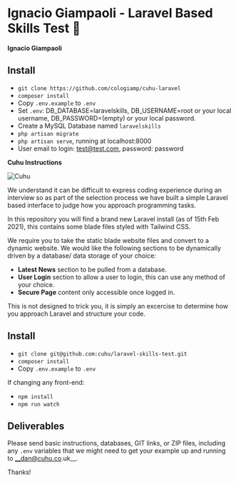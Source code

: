 # Ignacio Giampaoli - Laravel Based Skills Test 👾

__Ignacio Giampaoli__


## Install

- `git clone https://github.com/cologiamp/cuhu-laravel`
- `composer install`
- Copy `.env.example` to `.env` 
- Set `.env`: DB_DATABASE=laravelskills, DB_USERNAME=root or your local username, DB_PASSWORD=(empty) or your local password.
- Create a MySQL Database named `laravelskills`
- `php artisan migrate`
- `php artisan serve`, running at localhost:8000
- User email to login: test@test.com, password: password

__Cuhu Instructions__

![Cuhu](https://s3.eu-west-2.amazonaws.com/cdn.cuhu.co.uk/app/uploads/2021/02/15140001/cuhu.jpg)

We understand it can be difficult to express coding experience during an interview so as part of the selection process we have built a simple Laravel based interface to judge how you approach programming tasks.

In this repository you will find a brand new Laravel install (as of 15th Feb 2021), this contains some blade files styled with Tailwind CSS.

We require you to take the static blade website files and convert to a dynamic website. We would like the following sections to be dynamically driven by a database/ data storage of your choice:

- __Latest News__ section to be pulled from a database.
- __User Login__ section to allow a user to login, this can use any method of your choice.
- __Secure Page__ content only accessible once logged in.

This is not designed to trick you, it is simply an excercise to determine how you approach Laravel and structure your code.

## Install

- `git clone git@github.com:cuhu/laravel-skills-test.git`
- `composer install`
- Copy `.env.example` to `.env` 

If changing any front-end:

- `npm install`
- `npm run watch`


## Deliverables

Please send basic instructions, databases, GIT links, or ZIP files, including any `.env` variables that we might need to get your example up and running to __dan@cuhu.co.uk__.

Thanks!
